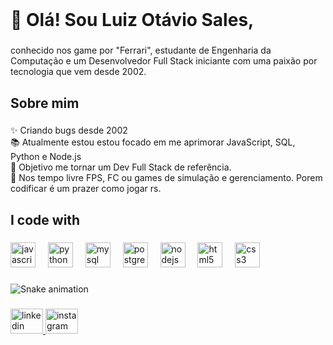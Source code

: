 <br clear="both">

<h1 align="left">👋 Olá! Sou Luiz Otávio Sales,</h1>

###

<p align="left">conhecido nos game por "Ferrari", estudante de Engenharia da Computação e um Desenvolvedor Full Stack iniciante com uma paixão por tecnologia que vem desde 2002.</p>

###

<h2 align="left">Sobre mim</h2>

###

<p align="left">✨ Criando bugs desde 2002<br>📚 Atualmente estou estou focado em me aprimorar JavaScript, SQL, Python e Node.js<br>🎯  Objetivo me tornar um Dev Full Stack de referência.<br>🎲 Nos tempo livre FPS, FC ou games de simulação e gerenciamento. Porem codificar é um prazer como jogar rs.</p>

###

<h2 align="left">I code with</h2>

###

<div align="left">
  <img src="https://cdn.jsdelivr.net/gh/devicons/devicon/icons/javascript/javascript-original.svg" height="40" alt="javascript logo"  />
  <img width="12" />
  <img src="https://cdn.jsdelivr.net/gh/devicons/devicon/icons/python/python-original.svg" height="40" alt="python logo"  />
  <img width="12" />
  <img src="https://cdn.jsdelivr.net/gh/devicons/devicon/icons/mysql/mysql-original.svg" height="40" alt="mysql logo"  />
  <img width="12" />
  <img src="https://cdn.jsdelivr.net/gh/devicons/devicon/icons/postgresql/postgresql-original.svg" height="40" alt="postgresql logo"  />
  <img width="12" />
  <img src="https://cdn.jsdelivr.net/gh/devicons/devicon/icons/nodejs/nodejs-original.svg" height="40" alt="nodejs logo"  />
  <img width="12" />
  <img src="https://cdn.jsdelivr.net/gh/devicons/devicon/icons/html5/html5-original.svg" height="40" alt="html5 logo"  />
  <img width="12" />
  <img src="https://cdn.jsdelivr.net/gh/devicons/devicon/icons/css3/css3-original.svg" height="40" alt="css3 logo"  />
</div>

###

<img src="https://raw.githubusercontent.com/luizotaviosalesbr/luizotaviosalesbr/output/snake.svg" alt="Snake animation" />

###

<div align="left">
  <a href="https://www.linkedin.com/in/luizotaviosales/" target="_blank">
    <img src="https://raw.githubusercontent.com/maurodesouza/profile-readme-generator/master/src/assets/icons/social/linkedin/default.svg" width="52" height="40" alt="linkedin logo"  />
  </a>
  <a href="instagram.com/luizotaviosales" target="_blank">
    <img src="https://raw.githubusercontent.com/maurodesouza/profile-readme-generator/master/src/assets/icons/social/instagram/default.svg" width="52" height="40" alt="instagram logo"  />
  </a>
</div>

###

